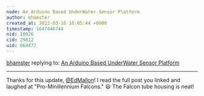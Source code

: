 ```yaml
---
node: An Arduino Based UnderWater Sensor Platform
author: bhamster
created_at: 2022-03-16 16:05:44 +0000
timestamp: 1647446744
nid: 10026
cid: 29812
uid: 664477
---
```




[bhamster](../profile/bhamster) replying to: [An Arduino Based UnderWater Sensor Platform](../notes/EdMallon/02-11-2014/an-arduino-based-underwater-sensor-platform)

----
Thanks for this update, [@EdMallon](/profile/EdMallon)! I read the full post you linked and laughed at "Pro-Minillennium Falcons." 😃 The Falcon tube housing is neat! 